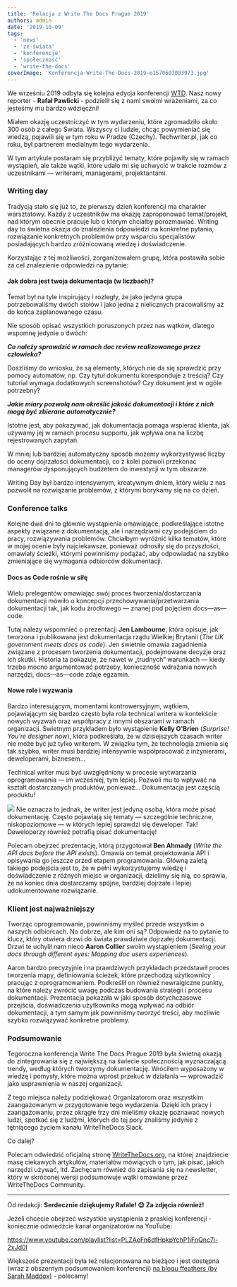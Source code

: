```yaml
---
title: 'Relacja z Write The Docs Prague 2019'
authors: admin
date: '2019-10-09'
tags:
  - 'news'
  - 'ze-świata'
  - 'konferencje'
  - 'społeczność'
  - 'write-the-docs'
coverImage: 'Konferencja-Write-The-Docs-2019-e1570607083973.jpg'
---
```


We wrześniu 2019 odbyła się kolejna edycja konferencji
[WTD](https://www.writethedocs.org/conf/prague/2019/). Nasz nowy reporter -
**Rafał Pawlicki** - podzielił się z nami swoimi wrażeniami, za co jesteśmy mu
bardzo wdzięczni!

<!--truncate-->

Miałem okazję uczestniczyć w tym wydarzeniu, które zgromadziło około 300 osób z
całego Świata. Wszyscy ci ludzie, chcąc powymieniać się wiedzą, pojawili się w
tym roku w Pradze (Czechy). Techwriter.pl, jak co roku, był partnerem medialnym
tego wydarzenia.

W tym artykule postaram się przybliżyć tematy, które pojawiły się w ramach
wystąpień, ale także wątki, które udało mi się uchwycić w trakcie rozmów z
uczestnikami — writerami, managerami, projektantami.

### Writing day

Tradycją stało się już to, że pierwszy dzień konferencji ma charakter
warsztatowy. Każdy z uczestników ma okazję zaproponować temat/projekt, nad
którym obecnie pracuje lub o którym chciałby porozmawiać. Writing day to świetna
okazja do znalezienia odpowiedzi na konkretne pytania, rozwiązanie konkretnych
problemów przy wsparciu specjalistów posiadających bardzo zróżnicowaną wiedzę i
doświadczenie.

Korzystając z tej możliwości, zorganizowałem grupę, która postawiła sobie za cel
znalezienie odpowiedzi na pytanie:

#### Jak dobra jest twoja dokumentacja (w liczbach)?

Temat był na tyle inspirujący i rozległy, że jako jedyna grupa potrzebowaliśmy
dwóch stołów i jako jedna z nielicznych pracowaliśmy aż do końca zaplanowanego
czasu.

Nie sposób opisać wszystkich poruszonych przez nas wątków, dlatego wspomnę
jedynie o dwóch:

_**Co należy sprawdzić w ramach doc review realizowanego przez człowieka?**_

Doszliśmy do wniosku, że są elementy, których nie da się sprawdzić przy pomocy
automatów, np. Czy tytuł dokumentu koresponduje z treścią? Czy tutorial wymaga
dodatkowych screenshotów? Czy dokument jest w ogóle potrzebny?

_**Jakie miary pozwolą nam określić jakość dokumentacji i które z nich mogą być
zbierane automatycznie?**_

Istotne jest, aby pokazywać, jak dokumentacja pomaga wspierać klienta, jak
używamy jej w ramach procesu supportu, jak wpływa ona na liczbę rejestrowanych
zapytań.

W mniej lub bardziej automatyczny sposób możemy wykorzystywać liczby do oceny
dojrzałości dokumentacji, co z kolei pozwoli przekonać managerów dysponujących
budżetem do inwestycji w tym obszarze.

Writing Day był bardzo intensywnym, kreatywnym dniem, który wielu z nas pozwolił
na rozwiązanie problemów, z którymi borykamy się na co dzień.

### Conference talks

Kolejne dwa dni to głównie wystąpienia omawiające, podkreślające istotne aspekty
związane z dokumentacją, ale i narzędziami czy podejściem do pracy,
rozwiązywania problemów. Chciałbym wyróżnić kilka tematów, które w mojej ocenie
były najciekawsze, ponieważ odnosiły się do przyszłości, omawiały ścieżki,
którymi powinniśmy podążać, aby odpowiadać na szybko zmieniające się wymagania
odbiorców dokumentacji.

#### Docs as Code rośnie w siłę

Wielu prelegentów omawiając swój proces tworzenia/dostarczania dokumentacji
mówiło o koncepcji przechowywania/przetwarzania dokumentacji tak, jak kodu
źródłowego — znanej pod pojęciem docs—as—code.

Tutaj należy wspomnieć o prezentacji **Jen Lambourne**, która opisuje, jak
tworzona i publikowana jest dokumentacja rządu Wielkiej Brytanii (_The UK
government meets docs as code_). Jen świetnie omawia zagadnienia związane z
procesem tworzenia dokumentacji, podejmowane decyzje oraz ich skutki. Historia
ta pokazuje, że nawet w „trudnych” warunkach — kiedy trzeba mocno argumentować
potrzeby, konieczność wdrażania nowych narzędzi, docs—as—code zdaje egzamin.

#### Nowe role i wyzwania

Bardzo interesującym, momentami kontrowersyjnym, wątkiem, pojawiającym się
bardzo często była rola technical writera w kontekście nowych wyzwań oraz
współpracy z innymi obszarami w ramach organizacji. Świetnym przykładem było
wystąpienie **Kelly O'Brien** (_Surprise! You’re designer now_), która
podkreślała, że w dzisiejszych czasach writer nie może być już tylko writerem. W
związku tym, że technologia zmienia się tak szybko, writer musi bardziej
intensywnie współpracować z inżynierami, deweloperami, biznesem...

Technical writer musi być uwzględniony w procesie wytwarzania oprogramowania —
im wcześniej, tym lepiej. Pozwoli mu to wpływać na kształt dostarczanych
produktów, ponieważ... Dokumentacja jest częścią produktu!

![](images/Konferencja-WTD-2019-1024x768.jpg) Nie oznacza to jednak, że writer
jest jedyną osobą, która może pisać dokumentację. Często pojawiają się tematy —
szczególnie techniczne, niskopoziomowe — w których lepiej sprawdzi się
deweloper. Tak! Deweloperzy również potrafią pisać dokumentację!

Polecam obejrzeć prezentację, którą przygotował **Ben Ahmady** (_Write the API
docs before the API exists_). Omawia on temat projektowania API i opisywania go
jeszcze przed etapem programowania. Główną zaletą takiego podejścia jest to, że
w pełni wykorzystujemy wiedzę i doświadczenie z różnych miejsc w organizacji,
dzielimy się nią, co sprawia, że na koniec dnia dostarczamy spójne, bardziej
dojrzałe i lepiej udokumentowane rozwiązanie.

### Klient jest najważniejszy

Tworząc oprogramowanie, powinniśmy myśleć przede wszystkim o naszych odbiorcach.
No dobrze, ale kim oni są? Odpowiedź na to pytanie to klucz, który otwiera drzwi
do świata prawdziwie dojrzałej dokumentacji. Drzwi te uchylił nam nieco **Aaron
Collier** swoim wystąpieniem (_Seeing your docs through different eyes: Mapping
doc users experiences_).

Aaron bardzo precyzyjnie i na prawdziwych przykładach przedstawił proces
tworzenia mapy, definiowania ścieżek, które przechodzą użytkownicy pracując z
oprogramowaniem. Podkreślił on również newralgiczne punkty, na które należy
zwrócić uwagę podczas budowania strategii i procesu dokumentacji. Prezentacja
pokazała w jaki sposób dotychczasowe przejścia, doświadczenia użytkownika mogą
wpływać na odbiór dokumentacji, a tym samym jak powinniśmy tworzyć treści, aby
możliwie szybko rozwiązywać konkretne problemy.

### Podsumowanie

Tegoroczna konferencja Write The Docs Prague 2019 była świetną okazją do
zintegrowania się z największą na świecie społecznością wyznaczającą trendy,
według których tworzymy dokumentację. Wróciłem wyposażony w wiedzę i pomysły,
które można wprost przekuć w działania — wprowadzić jako usprawnienia w naszej
organizacji.

Z tego miejsca należy podziękować Organizatorom oraz wszystkim zaangażowanym w
przygotowanie tego wydarzenia. Dzięki ich pracy i zaangażowaniu, przez okrągłe
trzy dni mieliśmy okazję poznawać nowych ludzi, spotkać się z ludźmi, których do
tej pory znaliśmy jedynie z tętniącego życiem kanału WriteTheDocs Slack.

Co dalej?

Polecam odwiedzić oficjalną stronę
[WriteTheDocs.org](https://www.writethedocs.org/), na której znajdziecie masę
ciekawych artykułów, materiałów mówiących o tym, jak pisać, jakich narzędzi
używać, itd. Zachęcam również do zapisania się na newsletter, który w skróconej
wersji podsumowuje wątki omawiane przez WriteTheDocs Community.

---

Od redakcji: **Serdecznie dziękujemy Rafale! 😊 Za zdjęcia również!**

Jeżeli chcecie obejrzeć wszystkie wystąpienia z praskiej konferencji -
koniecznie odwiedźcie kanał organizatorów na YouTube:

https://www.youtube.com/playlist?list=PLZAeFn6dfHpkpYchP1iFnQnc7i-2xJd0I

Większość prezentacji była też relacjonowana na bieżąco i jest dostępna (wraz z
obszernym podsumowaniem konferencji)
[na blogu ffeathers (by Sarah Maddox)](https://ffeathers.wordpress.com/2019/09/18/write-the-docs-prague-2019-wrapup/) -
polecamy!
